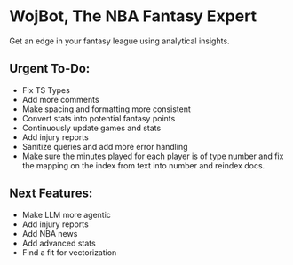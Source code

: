 # WojBot, The NBA Fantasy Expert

Get an edge in your fantasy league using analytical insights.

## Urgent To-Do:
- Fix TS Types
- Add more comments
- Make spacing and formatting more consistent
- Convert stats into potential fantasy points
- Continuously update games and stats
- Add injury reports
- Sanitize queries and add more error handling
- Make sure the minutes played for each player is of type number and fix the mapping on the index from text into number and reindex docs.

## Next Features:
- Make LLM more agentic
- Add injury reports
- Add NBA news
- Add advanced stats
- Find a fit for vectorization
